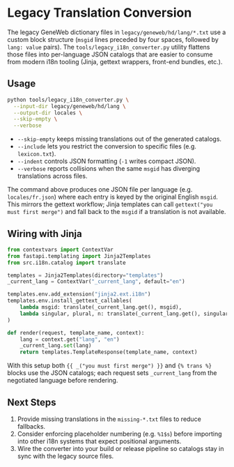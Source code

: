 # Legacy Translation Conversion

The legacy GeneWeb dictionary files in `legacy/geneweb/hd/lang/*.txt` use a custom block
structure (`msgid` lines preceded by four spaces, followed by `lang: value` pairs). The
`tools/legacy_i18n_converter.py` utility flattens those files into per-language JSON
catalogs that are easier to consume from modern i18n tooling (Jinja, gettext wrappers,
front-end bundles, etc.).

## Usage

```bash
python tools/legacy_i18n_converter.py \
  --input-dir legacy/geneweb/hd/lang \
  --output-dir locales \
  --skip-empty \
  --verbose
```

- `--skip-empty` keeps missing translations out of the generated catalogs.
- `--include` lets you restrict the conversion to specific files (e.g. `lexicon.txt`).
- `--indent` controls JSON formatting (`-1` writes compact JSON).
- `--verbose` reports collisions when the same `msgid` has diverging translations across files.

The command above produces one JSON file per language (e.g. `locales/fr.json`) where
each entry is keyed by the original English `msgid`. This mirrors the gettext workflow;
Jinja templates can call `gettext("you must first merge")` and fall back to the `msgid`
if a translation is not available.

## Wiring with Jinja

```python
from contextvars import ContextVar
from fastapi.templating import Jinja2Templates
from src.i18n.catalog import translate

templates = Jinja2Templates(directory="templates")
_current_lang = ContextVar("_current_lang", default="en")

templates.env.add_extension("jinja2.ext.i18n")
templates.env.install_gettext_callables(
    lambda msgid: translate(_current_lang.get(), msgid),
    lambda singular, plural, n: translate(_current_lang.get(), singular if n == 1 else plural),
)

def render(request, template_name, context):
    lang = context.get("lang", "en")
    _current_lang.set(lang)
    return templates.TemplateResponse(template_name, context)
```

With this setup both `{{ _("you must first merge") }}` and `{% trans %}` blocks use the
JSON catalogs; each request sets `_current_lang` from the negotiated language before
rendering.

## Next Steps

1. Provide missing translations in the `missing-*.txt` files to reduce fallbacks.
2. Consider enforcing placeholder numbering (e.g. `%1$s`) before importing into other
   i18n systems that expect positional arguments.
3. Wire the converter into your build or release pipeline so catalogs stay in sync with
   the legacy source files.
